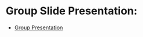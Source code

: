 # Group Slide Presentation:

- [Group Presentation](Diagrams/Offensive_Final_Project_Presentation.pdf)
